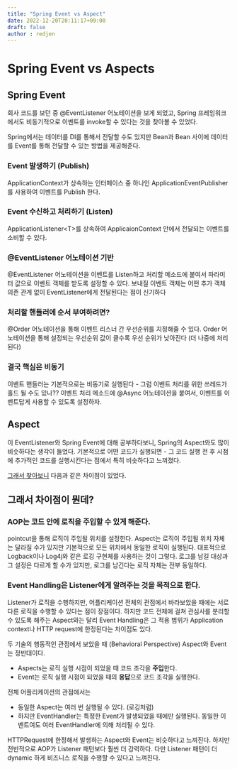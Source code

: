 ```yaml
---
title: "Spring Event vs Aspect"
date: 2022-12-20T20:11:17+09:00
draft: false
author : redjen
---
```

# Spring Event vs Aspects

## Spring Event

회사 코드를 보던 중 @EventListener 어노테이션을 보게 되었고,
Spring 프레임워크에서도 비동기적으로 이벤트를 invoke할 수 있다는 것을 찾아볼 수 있었다. 

Spring에서는 데이터를 DI를 통해서 전달할 수도 있지만
Bean과 Bean 사이에 데이터를 Event를 통해 전달할 수 있는 방법을 제공해준다. 

### Event 발생하기 (Publish)

ApplicationContext가 상속하는 인터페이스 중 하나인 ApplicationEventPublisher를 사용하여 이벤트를 Publish 한다.

### Event 수신하고 처리하기 (Listen)

ApplicationListener\<T\>를 상속하여 ApplicaionContext 안에서 전달되는 이벤트를 소비할 수 있다.

### @EventListener 어노테이션 기반

@EventListener 어노테이션을 이벤트를 Listen하고 처리할 메소드에 붙여서 파라미터 값으로 이벤트 객체를 받도록 설정할 수 있다.
보내질 이벤트 객체는 어떤 추가 객체 의존 관계 없이 EventListener에게 전달된다는 점이 신기하다

### 처리할 핸들러에 순서 부여하려면?

@Order 어노테이션을 통해 이벤트 리스너 간 우선순위를 지정해줄 수 있다.
Order 어노테이션을 통해 설정되는 우선순위 값이 클수록 우선 순위가 낮아진다 (더 나중에 처리된다)

### 결국 핵심은 비동기

이벤트 핸들러는 기본적으로는 비동기로 실행된다 - 그럼 이벤트 처리를 위한 쓰레드가 홀드 될 수도 있나??
이벤트 처리 메소드에 @Async 어노테이션을 붙여서, 이벤트를 이벤트답게 사용할 수 있도록 설정하자.

## Aspect

이 EventListener와 Spring Event에 대해 공부하다보니, Spring의 Aspect와도 많이 비슷하다는 생각이 들었다.
기본적으로 어떤 코드가 실행되면 - 그 코드 실행 전 후 시점에 추가적인 코드를 실행시킨다는 점에서 특히 비슷하다고 느껴졌다.

[그래서 찾아보니](https://stackoverflow.com/questions/38437389/spring-events-vs-aspects) 다음과 같은 차이점이 있었다.

## 그래서 차이점이 뭔데?

### AOP는 코드 안에 로직을 주입할 수 있게 해준다.

pointcut을 통해 로직이 주입될 위치를 설정한다. Aspect는 로직이 주입될 위치 자체는 달라질 수가 있지만 기본적으로 모든 위치에서 동일한 로직이 실행된다. 
대표적으로 Logback이나 Log4j와 같은 로깅 구현체를 사용하는 것이 그렇다.
로그를 남길 대상과 그 설정은 다르게 할 수가 있지만, 로그를 남긴다는 로직 자체는 전부 동일하다.

### Event Handling은 Listener에게 알려주는 것을 목적으로 한다.

Listener가 로직을 수행하지만, 어플리케이션 전체의 관점에서 바라보았을 때에는 서로 다른 로직을 수행할 수 있다는 점이 장점이다.
하지만 코드 전체에 걸쳐 관심사를 분리할 수 있도록 해주는 Aspect와는 달리 Event Handling은 그 적용 범위가 Application context나 HTTP request에 한정된다는 차이점도 있다.

두 기술의 행동적인 관점에서 보았을 때 (Behavioral Perspective) Aspect와 Event는 정반대이다. 
- Aspects는 로직 실행 시점이 되었을 때 코드 조각을 **주입**한다.
- Event는 로직 실행 시점이 되었을 때의 **응답**으로 코드 조각을 실행한다.

전체 어플리케이션의 관점에서는
- 동일한 Aspect는 여러 번 실행될 수 있다. (로깅처럼)
- 하지만 EventHandler는 특정한 Event가 발생되었을 때에만 실행된다. 동일한 이벤트여도 여러 EventHandler에 의해 처리될 수 있다. 

HTTPRequest에 한정해서 발생하는 Aspect와 Event는 비슷하다고 느껴진다.
하지만 전반적으로 AOP가 Listener 패턴보다 훨씬 더 강력하다. 다만 Listener 패턴이 더 dynamic 하게 비즈니스 로직을 수행할 수 있다고 느껴진다. 


